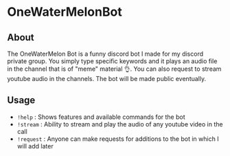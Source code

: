 # OneWaterMelonBot

## About

The OneWaterMelon Bot is a funny discord bot I made for my discord private group. You simply type specific keywords and it plays an audio file in the channel that is of "meme" material :ok_hand:. You can also request to stream youtube audio in the channels. The bot will be made public eventually.

## Usage

- `!help` : Shows features and available commands for the bot
- `!stream` : Ability to stream and play the audio of any youtube video in the call
- `!request` : Anyone can make requests for additions to the bot in which I will add later 